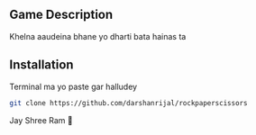 
## Game Description
Khelna aaudeina bhane yo dharti bata hainas ta
## Installation

Terminal ma yo paste gar halludey

```bash
git clone https://github.com/darshanrijal/rockpaperscissors
```
    
Jay Shree Ram 🙏
